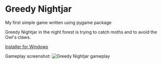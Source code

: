 # Greedy Nightjar
My first simple game written using pygame package

Greedy Nightjar in the night forest is trying to catch moths and to avoid the Owl's claws.

[Installer for Windows](https://github.com/Gurdhhu/Greedy_Nightjar/tree/master/dist/Greedy_Nightjar-1.0-amd64.msi)

Gameplay screenshot:
![Greedy Nightjar gameplay](https://github.com/Gurdhhu/Greedy_Nightjar/tree/master/Pics/nightjar_screenshot.JPG)
